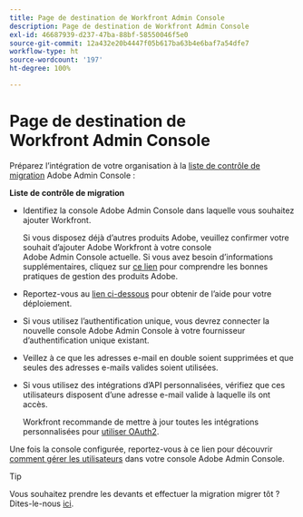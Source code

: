 ```yaml
---
title: Page de destination de Workfront Admin Console
description: Page de destination de Workfront Admin Console
exl-id: 46687939-d237-47ba-88bf-58550046f5e0
source-git-commit: 12a432e20b4447f05b617ba63b4e6baf7a54dfe7
workflow-type: ht
source-wordcount: '197'
ht-degree: 100%

---
```


# Page de destination de Workfront Admin Console

Préparez l’intégration de votre organisation à la [liste de contrôle de migration](https://experienceleague.adobe.com/docs/workfront/using/administration-and-setup/admin-in-admin-console/prep-for-admin-console.html?lang=fr) Adobe Admin Console :

**Liste de contrôle de migration**

* Identifiez la console Adobe Admin Console dans laquelle vous souhaitez ajouter Workfront.

  Si vous disposez déjà d’autres produits Adobe, veuillez confirmer votre souhait d’ajouter Adobe Workfront à votre console Adobe Admin Console actuelle. Si vous avez besoin d’informations supplémentaires, cliquez sur [ce lien](https://helpx.adobe.com/fr/enterprise/using/admin-console.html) pour comprendre les bonnes pratiques de gestion des produits Adobe.

* Reportez-vous au [lien ci-dessous](https://helpx.adobe.com/fr/enterprise/using/deployment-planning.html) pour obtenir de l’aide pour votre déploiement.
* Si vous utilisez l’authentification unique, vous devrez connecter la nouvelle console Adobe Admin Console à votre fournisseur d’authentification unique existant.
* Veillez à ce que les adresses e-mail en double soient supprimées et que seules des adresses e-mails valides soient utilisées.
* Si vous utilisez des intégrations d’API personnalisées, vérifiez que ces utilisateurs disposent d’une adresse e-mail valide à laquelle ils ont accès.

  Workfront recommande de mettre à jour toutes les intégrations personnalisées pour [utiliser OAuth2](https://experienceleague.adobe.com/docs/workfront/using/administration-and-setup/configure-integrations/create-oauth-application.html?lang=fr).

Une fois la console configurée, reportez-vous à ce lien pour découvrir [comment gérer les utilisateurs](https://experienceleague.adobe.com/docs/workfront/using/administration-and-setup/add-users/create-manage-users/admin-console.html?lang=fr) dans votre console Adobe Admin Console.

>[!TIP]
>
>Vous souhaitez prendre les devants et effectuer la migration migrer tôt ? Dites-le-nous [ici](https://workfront.az1.qualtrics.com/jfe/form/SV_9T5LuHf05JUOPAi).
